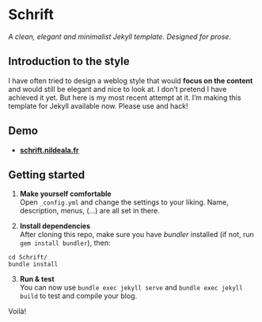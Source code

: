 # Schrift
*A clean, elegant and minimalist Jekyll template. Designed for prose.*

## Introduction to the style
I have often tried to design a weblog style that would **focus on the content** and would still be elegant and nice to look at. I don’t pretend I have achieved it yet. But here is my most recent attempt at it. I’m making this template for Jekyll available now. Please use and hack!

## Demo
* **[schrift.nildeala.fr](http://schrift.nildeala.fr)**

## Getting started

1. **Make yourself comfortable**  
Open `_config.yml` and change the settings to your liking. Name, description, menus, (...) are all set in there.

2. **Install dependencies**  
After cloning this repo, make sure you have *bundler* installed (if not, run `gem install bundler`), then:  
```
cd Schrift/
bundle install
```

3. **Run & test**  
You can now use `bundle exec jekyll serve` and `bundle exec jekyll build` to test and compile your blog.

Voilà!
